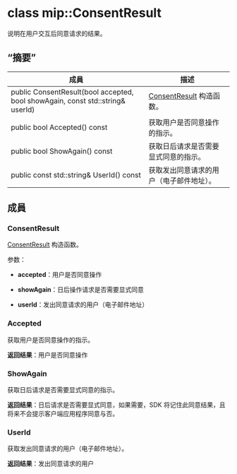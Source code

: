 # <a name="class-mipconsentresult"></a>class mip::ConsentResult 
说明在用户交互后同意请求的结果。
  
## <a name="summary"></a>“摘要”
 成員                        | 描述                                
--------------------------------|---------------------------------------------
 public ConsentResult(bool accepted, bool showAgain, const std::string& userId)  |  [ConsentResult](class_mip_consentresult.md) 构造函数。
 public bool Accepted() const  |  获取用户是否同意操作的指示。
 public bool ShowAgain() const  |  获取日后请求是否需要显式同意的指示。
 public const std::string& UserId() const  |  获取发出同意请求的用户（电子邮件地址）。
  
## <a name="members"></a>成員
  
### <a name="consentresult"></a>ConsentResult
[ConsentResult](class_mip_consentresult.md) 构造函数。

参数：  
* **accepted**：用户是否同意操作 


* **showAgain**：日后操作请求是否需要显式同意 


* **userId**：发出同意请求的用户（电子邮件地址）


  
### <a name="accepted"></a>Accepted
获取用户是否同意操作的指示。

  
**返回结果**：用户是否同意操作
  
### <a name="showagain"></a>ShowAgain
获取日后请求是否需要显式同意的指示。

  
**返回结果**：日后请求是否需要显式同意，如果需要，SDK 将记住此同意结果，且将来不会提示客户端应用程序同意与否。
  
### <a name="userid"></a>UserId
获取发出同意请求的用户（电子邮件地址）。

  
**返回结果**：发出同意请求的用户